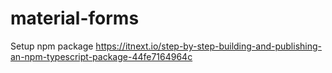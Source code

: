 # material-forms

Setup npm package https://itnext.io/step-by-step-building-and-publishing-an-npm-typescript-package-44fe7164964c
